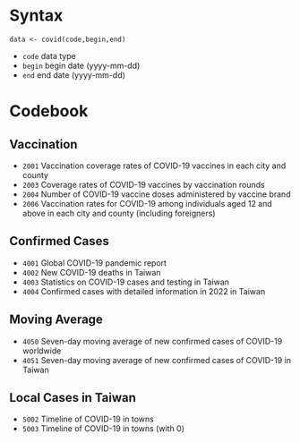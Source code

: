# Syntax

`data <- covid(code,begin,end)`

* `code` data type 
* `begin` begin date (yyyy-mm-dd)
* `end` end date (yyyy-mm-dd)

# Codebook

## Vaccination

* `2001` Vaccination coverage rates of COVID-19 vaccines in each city and county
* `2003` Coverage rates of COVID-19 vaccines by vaccination rounds
* `2004` Number of COVID-19 vaccine doses administered by vaccine brand
* `2006` Vaccination rates for COVID-19 among individuals aged 12 and above in each city and county (including foreigners)

## Confirmed Cases

* `4001` Global COVID-19 pandemic report
* `4002` New COVID-19 deaths in Taiwan
* `4003` Statistics on COVID-19 cases and testing in Taiwan
* `4004` Confirmed cases with detailed information in 2022 in Taiwan

## Moving Average

* `4050` Seven-day moving average of new confirmed cases of COVID-19 worldwide
* `4051` Seven-day moving average of new confirmed cases of COVID-19 in Taiwan

## Local Cases in Taiwan

* `5002` Timeline of COVID-19 in towns
* `5003` Timeline of COVID-19 in towns (with 0)
